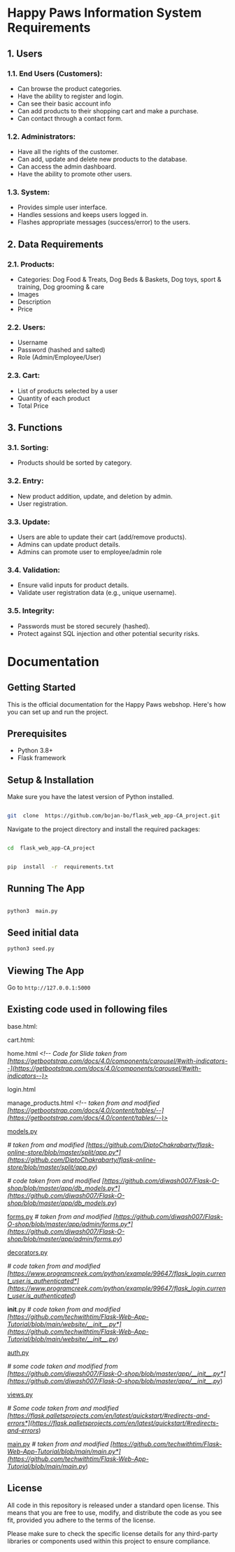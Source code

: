 #  Happy Paws Information System Requirements

  

##  1. Users

###  1.1. End Users (Customers):

-  Can browse the product categories.
-  Have the ability to register and login.
-  Can see their basic account info
-  Can add products to their shopping cart and make a purchase.
-  Can contact through a contact form.


###  1.2. Administrators:

-  Have all the rights of the customer.
-  Can add, update and delete new products to the database.
-  Can access the admin dashboard.
-  Have the ability to promote other users.

  

###  1.3. System:

-  Provides simple user interface.
-  Handles sessions and keeps users logged in.
-  Flashes appropriate messages (success/error) to the users.

  

##  2. Data Requirements

###  2.1. Products:

-  Categories: Dog Food & Treats, Dog Beds & Baskets, Dog toys, sport & training, Dog grooming & care
-  Images
-  Description
-  Price
  
  
###  2.2. Users:

-  Username
-  Password (hashed and salted)
-  Role (Admin/Employee/User)


###  2.3. Cart:

-  List of products selected by a user
-  Quantity of each product
-  Total Price

  

##  3. Functions

###  3.1. Sorting:

-  Products should be sorted by category.
  

###  3.2. Entry:

-  New product addition, update, and deletion by admin.
-  User registration.

###  3.3. Update:

-  Users are able to update their cart (add/remove products).
-  Admins can update product details.
- Admins can promote user to employee/admin role


###  3.4. Validation:

-  Ensure valid inputs for product details.
-  Validate user registration data (e.g., unique username).
  

###  3.5. Integrity:

-  Passwords must be stored securely (hashed).
-  Protect against SQL injection and other potential security risks.


#  Documentation


##  Getting Started

This is the official documentation for the Happy Paws webshop. Here's how you can set up and run the project.
  

##  Prerequisites

-  Python 3.8+
-  Flask framework


##  Setup & Installation

 
Make sure you have the latest version of Python installed.

```bash

git  clone  https://github.com/bojan-bo/flask_web_app-CA_project.git

```


Navigate to the project directory and install the required packages:
```bash

cd  flask_web_app-CA_project

```

```bash

pip  install  -r  requirements.txt

```

##  Running The App

```bash

python3  main.py

```

##  Seed initial data
```bash
python3 seed.py
```

##  Viewing The App

Go to `http://127.0.0.1:5000`

##  Existing code used in following files

base.html:

_<!-- taken from and modified [https://github.com/techwithtim/Flask-Web-App-Tutorial/blob/main/website/templates/base.html](https://github.com/techwithtim/Flask-Web-App-Tutorial/blob/main/website/templates/base.html) -->_

cart.html: _<!-- taken from and modified: [https://getbootstrap.com/docs/4.0/content/tables/](https://getbootstrap.com/docs/4.0/content/tables/) -->_

home.html _<!-- Code for Slide taken from [https://getbootstrap.com/docs/4.0/components/carousel/#with-indicators--](https://getbootstrap.com/docs/4.0/components/carousel/#with-indicators--)>_

_<!-- Code for cards taken from [https://getbootstrap.com/docs/4.0/components/card/#background-and-color](https://getbootstrap.com/docs/4.0/components/card/#background-and-color) and modified -->_

login.html _<!-- taken from and modified [https://github.com/techwithtim/Flask-Web-App-Tutorial/blob/main/website/templates/login.html](https://github.com/techwithtim/Flask-Web-App-Tutorial/blob/main/website/templates/login.html) -->_

manage_products.html _<!-- taken from and modified [https://getbootstrap.com/docs/4.0/content/tables/--](https://getbootstrap.com/docs/4.0/content/tables/--)>_

[models.py](http://models.py)

*# taken from and modified [https://github.com/DiptoChakrabarty/flask-online-store/blob/master/split/app.py*](https://github.com/DiptoChakrabarty/flask-online-store/blob/master/split/app.py*)

*# code taken from and modified [https://github.com/diwash007/Flask-O-shop/blob/master/app/db_models.py*](https://github.com/diwash007/Flask-O-shop/blob/master/app/db_models.py*)

[forms.py](http://forms.py) *# taken from and modified [https://github.com/diwash007/Flask-O-shop/blob/master/app/admin/forms.py*](https://github.com/diwash007/Flask-O-shop/blob/master/app/admin/forms.py*)

[decorators.py](http://decorators.py)

*# code taken from and modified [https://www.programcreek.com/python/example/99647/flask_login.current_user.is_authenticated*](https://www.programcreek.com/python/example/99647/flask_login.current_user.is_authenticated*)

**init**.py *# code taken from and modified [https://github.com/techwithtim/Flask-Web-App-Tutorial/blob/main/website/__init__.py*](https://github.com/techwithtim/Flask-Web-App-Tutorial/blob/main/website/__init__.py*)

[auth.py](http://auth.py)

*# some code taken and modified from [https://github.com/diwash007/Flask-O-shop/blob/master/app/__init__.py*](https://github.com/diwash007/Flask-O-shop/blob/master/app/__init__.py*)

[views.py](http://views.py)

*# Some code taken from and modified [https://flask.palletsprojects.com/en/latest/quickstart/#redirects-and-errors*](https://flask.palletsprojects.com/en/latest/quickstart/#redirects-and-errors*)

[main.py](http://main.py) *# taken from and modified [https://github.com/techwithtim/Flask-Web-App-Tutorial/blob/main/main.py*](https://github.com/techwithtim/Flask-Web-App-Tutorial/blob/main/main.py*)

## License

All code in this repository is released under a standard open license. This means that you are free to use, modify, and distribute the code as you see fit, provided you adhere to the terms of the license.

Please make sure to check the specific license details for any third-party libraries or components used within this project to ensure compliance.

